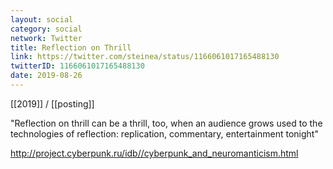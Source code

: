 ```yaml
---
layout: social
category: social
network: Twitter
title: Reflection on Thrill
link: https://twitter.com/steinea/status/1166061017165488130
twitterID: 1166061017165488130
date: 2019-08-26
---
```


[[2019]] / [[posting]]

"Reflection on thrill can be a thrill, too, when an audience grows used to the technologies of reflection: replication, commentary, entertainment tonight"

<http://project.cyberpunk.ru/idb//cyberpunk_and_neuromanticism.html>
